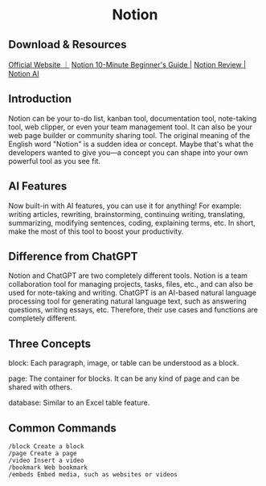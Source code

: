 # <center>Notion</center>

## Download & Resources
[Official Website ｜](https://www.notion.so)
[Notion 10-Minute Beginner's Guide |](https://www.bilibili.com/video/BV1YT4y1Q7xx/?spm_id_from=333.337.search-card.all.click&vd_source=1cf00091b77c437b045c84f678152ab1)
[Notion Review |](https://www.bilibili.com/video/BV1Df4y1o7ZH/?spm_id_from=333.337.search-card.all.click&vd_source=1cf00091b77c437b045c84f678152ab1)
[Notion AI](https://www.bilibili.com/video/BV1sY411Y7RL/?spm_id_from=333.337.search-card.all.click&vd_source=1cf00091b77c437b045c84f678152ab1)

## Introduction
Notion can be your to-do list, kanban tool, documentation tool, note-taking tool, web clipper, or even your team management tool. It can also be your web page builder or community sharing tool. The original meaning of the English word "Notion" is a sudden idea or concept. Maybe that's what the developers wanted to give you—a concept you can shape into your own powerful tool as you see fit.

## AI Features
Now built-in with AI features, you can use it for anything! For example: writing articles, rewriting, brainstorming, continuing writing, translating, summarizing, modifying sentences, coding, explaining terms, etc. In short, make the most of this tool to boost your productivity.

## Difference from ChatGPT
Notion and ChatGPT are two completely different tools. Notion is a team collaboration tool for managing projects, tasks, files, etc., and can also be used for note-taking and writing. ChatGPT is an AI-based natural language processing tool for generating natural language text, such as answering questions, writing essays, etc. Therefore, their use cases and functions are completely different.

## Three Concepts

block: Each paragraph, image, or table can be understood as a block.

page: The container for blocks. It can be any kind of page and can be shared with others.

database: Similar to an Excel table feature.

## Common Commands
```
/block Create a block
/page Create a page
/video Insert a video
/bookmark Web bookmark
/embeds Embed media, such as websites or videos
```

